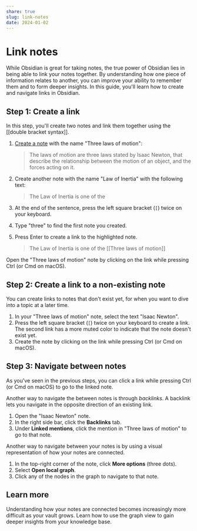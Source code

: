 ```yaml
---
share: true
slug: link-notes
date: 2024-01-02
---
```



# Link notes
While Obsidian is great for taking notes, the true power of Obsidian lies in being able to link your notes together. By understanding how one piece of information relates to another, you can improve your ability to remember them and to form deeper insights. In this guide, you'll learn how to create and navigate links in Obsidian.

## Step 1: Create a link

In this step, you'll create two notes and link them together using the \[\[double bracket syntax\]\].

1. [Create a note](./tao-note-truoc.md) with the name "Three laws of motion":

   > The laws of motion are three laws stated by Isaac Newton, that describe the relationship between the motion of an object, and the forces acting on it.

1. Create another note with the name "Law of Inertia" with the following text:

   > The Law of Inertia is one of the

1. At the end of the sentence, press the left square bracket (`[`) twice on your keyboard.
1. Type "three" to find the first note you created.
1. Press Enter to create a link to the highlighted note.

   > The Law of Inertia is one of the \[\[Three laws of motion\]\]

Open the "Three laws of motion" note by clicking on the link while pressing Ctrl (or Cmd on macOS).

## Step 2: Create a link to a non-existing note

You can create links to notes that don't exist yet, for when you want to dive into a topic at a later time.

1. In your "Three laws of motion" note, select the text "Isaac Newton".
1. Press the left square bracket (`[`) twice on your keyboard to create a link. The second link has a more muted color to indicate that the note doesn't exist yet.
1. Create the note by clicking on the link while pressing Ctrl (or Cmd on macOS).

## Step 3: Navigate between notes

As you've seen in the previous steps, you can click a link while pressing Ctrl (or Cmd on macOS) to go to the linked note.

Another way to navigate the between notes is through _backlinks_. A backlink lets you navigate in the opposite direction of an existing link.

1. Open the "Isaac Newton" note.
1. In the right side bar, click the **Backlinks** tab.
1. Under **Linked mentions**, click the mention in "Three laws of motion" to go to that note.

Another way to navigate between your notes is by using a visual representation of how your notes are connected.

1. In the top-right corner of the note, click **More options** (three dots).
1. Select **Open local graph**.
1. Click any of the nodes in the graph to navigate to that note.

## Learn more

Understanding how your notes are connected becomes increasingly more difficult as your vault grows. Learn how to use the graph view to gain deeper insights from your knowledge base.
